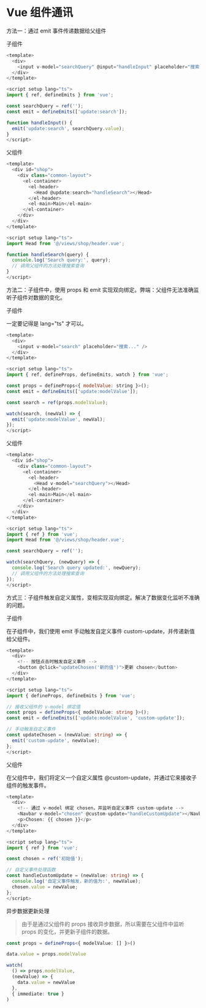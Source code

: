 # Vue 组件通讯

方法一：通过 emit 事件传递数据给父组件

子组件

```javascript
<template>
  <div>
    <input v-model="searchQuery" @input="handleInput" placeholder="搜索..." />
  </div>
</template>

<script setup lang="ts">
import { ref, defineEmits } from 'vue';

const searchQuery = ref('');
const emit = defineEmits(['update:search']);

function handleInput() {
  emit('update:search', searchQuery.value);
}
</script>
```

父组件

```javascript
<template>
  <div id="shop">
    <div class="common-layout">
      <el-container>
        <el-header>
          <Head @update:search="handleSearch"></Head>
        </el-header>
        <el-main>Main</el-main>
      </el-container>
    </div>
  </div>
</template>

<script setup lang="ts">
import Head from '@/views/shop/header.vue';

function handleSearch(query) {
  console.log('Search query:', query);
  // 调用父组件的方法处理搜索查询
}
</script>
```

方法二：子组件中，使用 props 和 emit 实现双向绑定。弊端：父组件无法准确监听子组件对数据的变化。

子组件

一定要记得是 lang="ts" 才可以。

```javascript
<template>
  <div>
    <input v-model="search" placeholder="搜索..." />
  </div>
</template>

<script setup lang="ts">
import { ref, defineProps, defineEmits, watch } from 'vue';

const props = defineProps<{ modelValue: string }>();
const emit = defineEmits(['update:modelValue']);

const search = ref(props.modelValue);

watch(search, (newVal) => {
  emit('update:modelValue', newVal);
});
</script>
```

父组件

```javascript
<template>
  <div id="shop">
    <div class="common-layout">
      <el-container>
        <el-header>
          <Head v-model="searchQuery"></Head>
        </el-header>
        <el-main>Main</el-main>
      </el-container>
    </div>
  </div>
</template>

<script setup lang="ts">
import { ref } from 'vue';
import Head from '@/views/shop/header.vue';

const searchQuery = ref('');

watch(searchQuery, (newQuery) => {
  console.log('Search query updated:', newQuery);
  // 调用父组件的方法处理搜索查询
});
</script>
```

方式三：子组件触发自定义属性，变相实现双向绑定。解决了数据变化监听不准确的问题。

子组件

在子组件中，我们使用 emit 手动触发自定义事件 custom-update，并传递新值给父组件。

```typescript
<template>
  <div>
    <!-- 按钮点击时触发自定义事件 -->
    <button @click="updateChosen('新的值')">更新 chosen</button>
  </div>
</template>

<script setup lang="ts">
import { defineProps, defineEmits } from 'vue';

// 接收父组件的 v-model 绑定值
const props = defineProps<{ modelValue: string }>();
const emit = defineEmits(['update:modelValue', 'custom-update']);

// 手动触发自定义事件
const updateChosen = (newValue: string) => {
  emit('custom-update', newValue);
};
</script>
```

父组件

在父组件中，我们将定义一个自定义属性 @custom-update，并通过它来接收子组件的触发事件。

```typescript
<template>
  <div>
    <!-- 通过 v-model 绑定 chosen，并监听自定义事件 custom-update -->
    <Navbar v-model="chosen" @custom-update="handleCustomUpdate"></Navbar>
    <p>Chosen: {{ chosen }}</p>
  </div>
</template>

<script setup lang="ts">
import { ref } from 'vue';

const chosen = ref('初始值');

// 自定义事件处理函数
const handleCustomUpdate = (newValue: string) => {
  console.log('自定义事件触发，新的值为:', newValue);
  chosen.value = newValue;
};
</script>
```

异步数据更新处理

> 由于是通过父组件的 props 接收异步数据，所以需要在父组件中监听 props 的变化，并更新子组件的数据。

```TypeScript
const props = defineProps<{ modelValue: [] }>()

data.value = props.modelValue

watch(
  () => props.modelValue,
  (newValue) => {
    data.value = newValue
  },
  { immediate: true }
)
```
